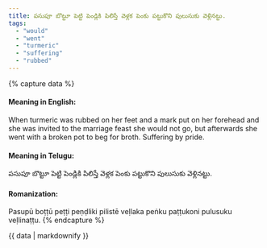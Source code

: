 ```yaml
---
title: పసుపూ బొట్టూ పెట్టి పెండ్లికి పిలిస్తే వెళ్లక పెంకు పట్టుకొని పులుసుకు వెళ్లినట్టు.
tags:
  - "would"
  - "went"
  - "turmeric"
  - "suffering"
  - "rubbed"
---
```


{% capture data %}
#### Meaning in English:
When turmeric was rubbed on her feet and a mark put on her forehead and she was invited to the marriage feast she would not go, but afterwards she went with a broken pot to beg for broth.
Suffering by pride.

#### Meaning in Telugu:
పసుపూ బొట్టూ పెట్టి పెండ్లికి పిలిస్తే వెళ్లక పెంకు పట్టుకొని పులుసుకు వెళ్లినట్టు.

#### Romanization:
Pasupū boṭṭū peṭṭi peṇḍliki pilistē veḷlaka peṅku paṭṭukoni pulusuku veḷlinaṭṭu.
{% endcapture %}

{{ data | markdownify }}

